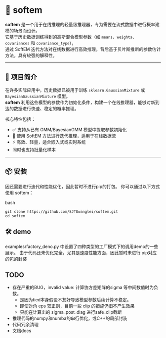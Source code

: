 # 🧠 softem

**softem** 是一个用于在线推理的轻量级推理器，专为需要在流式数据中进行概率建模的场景而设计。  
它基于历史数据训练得到的高斯混合模型参数（如 `means`、`weights`、`covariances` 和 `covariance_type`），  
通过 SoftEM 迭代方法对在线数据进行高效推理。背后基于贝叶斯推断的参数估计方法，具有较强的解释性。

---

## 📌 项目简介

在许多实际应用中，历史数据已被用于训练 `sklearn.GaussianMixture` 或 `BayesianGaussianMixture` 模型。  
**softem** 利用这些模型的参数作为初始化条件，构建一个在线推理器，能够对新到达的数据进行快速、稳定的概率推理。

核心特性包括：

- ✅ 支持从已有 GMM/BayesianGMM 模型中提取参数初始化
- 🔁 使用 SoftEM 方法进行迭代推理，适用于在线数据流
- ⚡ 高效、轻量，适合嵌入式或实时系统
- 同时也支持批量化样本

---

## 📦 安装
因还需要进行迭代和性能优化，因此暂时不进行pip的打包。
你可以通过以下方式使用 softem：

bash
```
git clone https://github.com/SJTUwanglei/softem.git
cd softem
```

## 🛠️ demo
examples/factory_deno.py 中设置了四种类型的工厂模式下的调用demo的一些展示。
由于代码还未优化完全，尤其是速度性能方面，因此暂时未进行 pip对应的包的封装

## TODO
- 存在严重的BUG，invalid value: 计算协方差矩阵的sigma 等中间数值时为负数。
  - 是因为tied本身假设不友好导致模型参数后续计算不稳定。
  - 即使对角 eps 软正则，目前一些 clip 的措施仍旧不产生效果
  - 只能在计算出的 sigma_post_diag 进行safe_clip截断
- 推理代码的numpy和numba的串行优化，或C++的局部封装
- 代码冗余清理
- 文档docs


